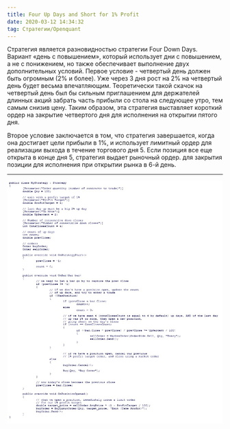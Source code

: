 ```yaml
---
title: Four Up Days and Short for 1% Profit
date: 2020-03-12 14:34:32
tag: Стратегии/Openquant
---
```

Cтратегия является разновидностью стратегии Four Down Days. 
Вариант «день с повышением», который использует дни с повышением, а не с понижением, но также обеспечивает выполнение двух дополнительных условий.
Первое условие - четвертый день должен быть огромным (2% и более). Уже через 3 дня рост на 2% на четвертый день будет весьма впечатляющим.
Теоретически такой скачок на четвертый день был бы сильным приглашением для держателей длинных акций забрать часть прибыли со стола на следующее утро, 
тем самым снизив цену. Таким образом, эта стратегия выставляет короткий ордер на закрытие четвертого дня для исполнения на открытии пятого дня.

Второе условие заключается в том, что стратегия завершается, когда она достигает цели прибыли в 1%, и использует лимитный ордер для реализации выхода в течение торгового дня 5.
Если позиция все еще открыта в конце дня 5, стратегия выдает рыночный ордер. для закрытия позиции для исполнения при открытии рынка в 6-й день.

---

<img src="https://raw.githubusercontent.com/Ragve-hub/scribble/gh-pages/images/fourday4-1.jpg" alt="2">
